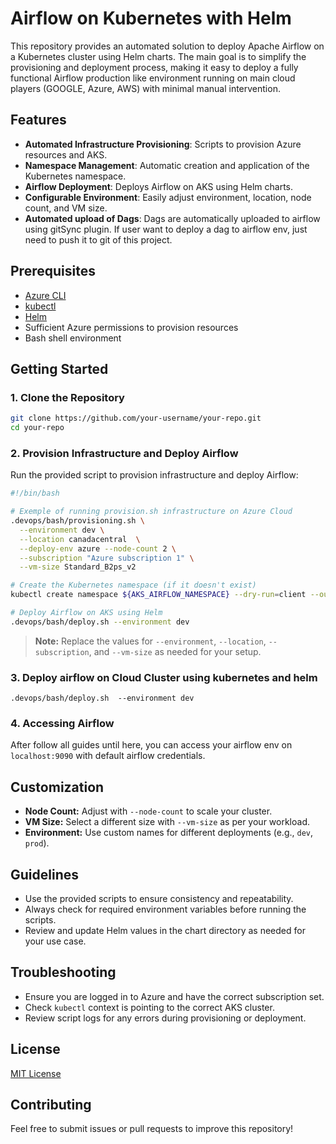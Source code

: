 # Airflow on Kubernetes with Helm

This repository provides an automated solution to deploy Apache Airflow on a Kubernetes cluster using Helm charts. The main goal is to simplify the provisioning and deployment process, making it easy to deploy a fully functional Airflow production like environment running on main cloud players (GOOGLE, Azure, AWS) with minimal manual intervention.

## Features

- **Automated Infrastructure Provisioning**: Scripts to provision Azure resources and AKS.
- **Namespace Management**: Automatic creation and application of the Kubernetes namespace.
- **Airflow Deployment**: Deploys Airflow on AKS using Helm charts.
- **Configurable Environment**: Easily adjust environment, location, node count, and VM size.
- **Automated upload of Dags**: Dags are automatically uploaded to airflow using gitSync plugin. If user want to deploy a dag to airflow env, just need to push it to git of this project.

## Prerequisites

- [Azure CLI](https://docs.microsoft.com/en-us/cli/azure/install-azure-cli)
- [kubectl](https://kubernetes.io/docs/tasks/tools/)
- [Helm](https://helm.sh/docs/intro/install/)
- Sufficient Azure permissions to provision resources
- Bash shell environment

## Getting Started

### 1. Clone the Repository

```bash
git clone https://github.com/your-username/your-repo.git
cd your-repo
```

### 2. Provision Infrastructure and Deploy Airflow

Run the provided script to provision infrastructure and deploy Airflow:

```bash
#!/bin/bash

# Exemple of running provision.sh infrastructure on Azure Cloud
.devops/bash/provisioning.sh \
  --environment dev \
  --location canadacentral  \
  --deploy-env azure --node-count 2 \
  --subscription "Azure subscription 1" \
  --vm-size Standard_B2ps_v2

# Create the Kubernetes namespace (if it doesn't exist)
kubectl create namespace ${AKS_AIRFLOW_NAMESPACE} --dry-run=client --output yaml | kubectl apply -f -

# Deploy Airflow on AKS using Helm
.devops/bash/deploy.sh --environment dev
```

> **Note:** Replace the values for `--environment`, `--location`, `--subscription`, and `--vm-size` as needed for your setup.
### 3. Deploy airflow on Cloud Cluster using kubernetes and helm
```shell
.devops/bash/deploy.sh  --environment dev
```
### 4. Accessing Airflow

After follow all guides until here, you can access your airflow env on `localhost:9090` with default airflow credentials.

## Customization

- **Node Count:** Adjust with `--node-count` to scale your cluster.
- **VM Size:** Select a different size with `--vm-size` as per your workload.
- **Environment:** Use custom names for different deployments (e.g., `dev`, `prod`).

## Guidelines

- Use the provided scripts to ensure consistency and repeatability.
- Always check for required environment variables before running the scripts.
- Review and update Helm values in the chart directory as needed for your use case.

## Troubleshooting

- Ensure you are logged in to Azure and have the correct subscription set.
- Check `kubectl` context is pointing to the correct AKS cluster.
- Review script logs for any errors during provisioning or deployment.

## License

[MIT License](LICENSE)

## Contributing

Feel free to submit issues or pull requests to improve this repository!
